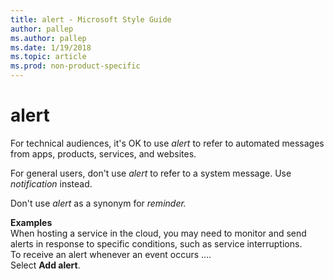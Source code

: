 ```yaml
---
title: alert - Microsoft Style Guide
author: pallep
ms.author: pallep
ms.date: 1/19/2018
ms.topic: article
ms.prod: non-product-specific
---
```


# alert

For technical audiences, it's OK to use *alert* to refer to automated messages from apps, products, services, and websites. 

For general users, don't use *alert* to refer to a system message. Use *notification* instead. 

Don't use *alert* as a synonym for *reminder.*

**Examples**  
When
hosting a service in the cloud, you may need to monitor and send alerts
in response to specific conditions, such as service
interruptions.   
To receive an alert whenever an event occurs ....   
Select **Add alert**. 
